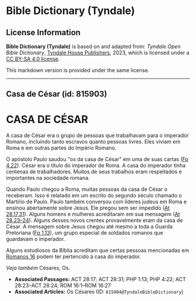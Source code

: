 # Bible Dictionary (Tyndale)

## License Information

**Bible Dictionary (Tyndale)** is based on and adapted from: _Tyndale Open Bible Dictionary_, [Tyndale House Publishers](https://tyndaleopenresources.com/), 2023, which is licensed under a [CC BY-SA 4.0 license](https://creativecommons.org/licenses/by-sa/4.0/legalcode.en).

This markdown version is provided under the same license.



--------------------------------

## Casa de César (id: 815903)

CASA DE CÉSAR
=============

A casa de César era o grupo de pessoas que trabalhavam para o imperador Romano, incluindo tanto escravos quanto pessoas livres. Eles viviam em Roma e em outras partes do Império Romano.

O apóstolo Paulo saudou "os da casa de César" em uma de suas cartas ([Fp 4\.22](https://ref.ly/Phil4:22)). César era o título do imperador de Roma. A casa do imperador tinha centenas de trabalhadores. Muitos de seus trabalhos eram respeitados e importantes na sociedade romana.

Quando Paulo chegou a Roma, muitas pessoas da casa de César o receberam. Isso é relatado em um escrito do segundo século chamado o Martírio de Paulo. Paulo também conversou com líderes judeus em Roma e ensinou abertamente sobre Jesus. Ele pregou sem ser impedido ([At 28\.17,31](https://ref.ly/Acts28:17,Acts28:31)). Alguns homens e mulheres acreditaram em sua mensagem ([At 28\.23–24](https://ref.ly/Acts28:23-Acts28:24)). Alguns desses novos crentes provavelmente eram da casa de César. A mensagem sobre Jesus chegou até mesmo a toda a Guarda Pretoriana ([Fp 1\.13](https://ref.ly/Phil1:13)), um grupo especial de soldados romanos que guardavam o imperador.

Alguns estudiosos da Bíblia acreditam que certas pessoas mencionadas em [Romanos 16](https://ref.ly/Rom16:1-Rom16:27) podem ter pertencido à casa do imperador.

*Veja também* Césares, Os.

* **Associated Passages:** ACT 28:17; ACT 28:31; PHP 1:13; PHP 4:22; ACT 28:23–ACT 28:24; ROM 16:1–ROM 16:27
* **Associated Articles:** Os Césares (ID: `815904@TyndaleBibleDictionary`)

